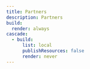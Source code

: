 ```yaml
---
title: Partners
description: Partners
build:
  render: always
cascade:
  - build:
      list: local
      publishResources: false
      render: never
---
```

